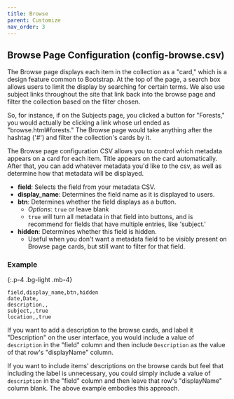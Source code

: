 ```yaml
---
title: Browse
parent: Customize
nav_order: 3
---
```


## Browse Page Configuration (config-browse.csv)

The Browse page displays each item in the collection as a "card," which is a design feature common to Bootstrap. 
At the top of the page, a search box allows users to limit the display by searching for certain terms. 
We also use subject links throughout the site that link back into the browse page and filter the collection based on the filter chosen. 

So, for instance, if on the Subjects page, you clicked a button for "Forests," you would actually be clicking a link whose url ended as "browse.html#forests." 
The Browse page would take anything after the hashtag ('#') and filter the collection's cards by it. 

The Browse page configuration CSV allows you to control which metadata appears on a card for each item. 
Title appears on the card automatically. 
After that, you can add whatever metadata you'd like to the csv, as well as determine how that metadata will be displayed. 

- **field**: Selects the field from your metadata CSV.
- **display_name**: Determines the field name as it is displayed to users.
- **btn**: Determines whether the field displays as a button. 
    - *Options*: `true` or leave blank
    - `true` will turn all metadata in that field into buttons, and is recommend for fields that have multiple entries, like 'subject.' 
- **hidden**: Determines whether this field is hidden.
    - Useful when you don't want a metadata field to be visibly present on Browse page cards, but still want to filter for that field.

### Example 

{:.p-4 .bg-light .mb-4}
```
field,display_name,btn,hidden
date,Date,
description,,
subject,,true
location,,true
```



If you want to add a description to the browse cards, and label it "Description" on the user interface, you would include a value of `description` in the "field" column and then include `Description` as the value of that row's "displayName" column.

If you want to include items' descriptions on the browse cards but feel that including the label is unnecessary, you could simply include a value of `description` in the "field" column and then leave that row's "displayName" column blank. The above example embodies this approach.